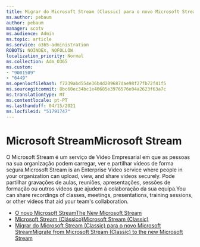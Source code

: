 ```yaml
---
title: Migrar do Microsoft Stream (Classic) para o novo Microsoft Stream
ms.author: pebaum
author: pebaum
manager: scotv
ms.audience: Admin
ms.topic: article
ms.service: o365-administration
ROBOTS: NOINDEX, NOFOLLOW
localization_priority: Normal
ms.collection: Adm_O365
ms.custom:
- "9001509"
- "6449"
ms.openlocfilehash: f7239abd554e36b4d209687dae98f27fb72f41f5
ms.sourcegitcommit: 8bc60ec34bc1e40685e3976576e04a2623f63a7c
ms.translationtype: MT
ms.contentlocale: pt-PT
ms.lasthandoff: 04/15/2021
ms.locfileid: "51791747"
---
```

# <a name="microsoft-stream"></a><span data-ttu-id="62c4d-102">Microsoft Stream</span><span class="sxs-lookup"><span data-stu-id="62c4d-102">Microsoft Stream</span></span>

<span data-ttu-id="62c4d-103">O Microsoft Stream é um serviço de Vídeo Empresarial em que as pessoas na sua organização podem carregar, ver e partilhar vídeos de forma segura.</span><span class="sxs-lookup"><span data-stu-id="62c4d-103">Microsoft Stream is an Enterprise Video service where people in your organization can upload, view, and share videos securely.</span></span> <span data-ttu-id="62c4d-104">Pode partilhar gravações de aulas, reuniões, apresentações, sessões de formação ou outros vídeos que ajudem à colaboração da sua equipa.</span><span class="sxs-lookup"><span data-stu-id="62c4d-104">You can share recordings of classes, meetings, presentations, training sessions, or other videos that aid your team's collaboration.</span></span>  

- [<span data-ttu-id="62c4d-105">O novo Microsoft Stream</span><span class="sxs-lookup"><span data-stu-id="62c4d-105">The New Microsoft Stream</span></span>](https://docs.microsoft.com/stream/new-stream)
- [<span data-ttu-id="62c4d-106">Microsoft Stream (Clássico)</span><span class="sxs-lookup"><span data-stu-id="62c4d-106">Microsoft Stream (Classic)</span></span>](https://docs.microsoft.com/stream/overview)
- [<span data-ttu-id="62c4d-107">Migrar do Microsoft Stream (Classic) para o novo Microsoft Stream</span><span class="sxs-lookup"><span data-stu-id="62c4d-107">Migrate from Microsoft Stream (Classic) to the new Microsoft Stream</span></span>](https://docs.microsoft.com/stream/classic-migration)